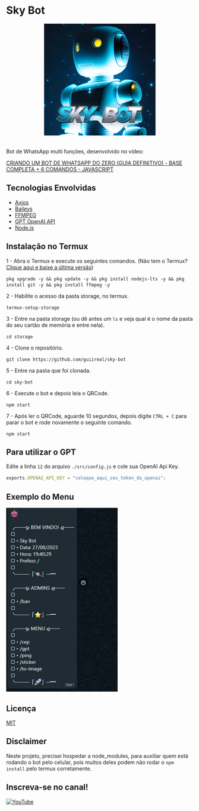 # Sky Bot

<div align="center">
    <img src="./assets/images/skybot.jpeg" width="300">
</div>

<br />

Bot de WhatsApp multi funções, desenvolvido no vídeo:

[CRIANDO UM BOT DE WHATSAPP DO ZERO (GUIA DEFINITIVO) - BASE COMPLETA + 6 COMANDOS - JAVASCRIPT](https://youtu.be/6zr2NYIYIyc)


## Tecnologias Envolvidas

- [Axios](https://axios-http.com/ptbr/docs/intro)
- [Baileys](https://github.com/WhiskeySockets/Baileys)
- [FFMPEG](https://ffmpeg.org/)
- [GPT OpenAI API](https://openai.com/blog/openai-api)
- [Node.js](https://nodejs.org/en)

## Instalação no Termux

1 - Abra o Termux e execute os seguintes comandos. (Não tem o Termux? [Clique aqui e baixe a última versão](https://www.mediafire.com/file/082otphidepx7aq/Termux_0.119.1_aldebaran_dev.apk/file))
```
pkg upgrade -y && pkg update -y && pkg install nodejs-lts -y && pkg install git -y && pkg install ffmpeg -y
```

2 - Habilite o acesso da pasta storage, no termux.
```
termux-setup-storage
```

3 - Entre na pasta storage (ou dê antes um `ls` e veja qual é o nome da pasta do seu cartão de memória e entre nela).
```
cd storage
```

4 - Clone o repositório.
```
git clone https://github.com/guiireal/sky-bot
```

5 - Entre na pasta que foi clonada.
```
cd sky-bot
```

6 - Execute o bot e depois leia o QRCode.
```
npm start
```

7 - Após ler o QRCode, aguarde 10 segundos, depois digite `CTRL + C` para parar o bot e rode novamente o seguinte comando.
```
npm start
```

## Para utilizar o GPT

Edite a linha `12` do arquivo `./src/config.js` e cole sua OpenAI Api Key.

```js
exports.OPENAI_API_KEY = "coloque_aqui_seu_token_da_openai";
```

## Exemplo do Menu

<img src="./assets/images/menu.jpg" width="300">

## Licença

[MIT](https://github.com/guiireal/sky-bot/blob/main/LICENSE)

## Disclaimer

Neste projeto, precisei hospedar a node_modules, para auxiliar quem está rodando o bot pelo celular, pois muitos deles podem não rodar o `npm install` pelo termux corretamente.

## Inscreva-se no canal!

<a href="https://www.youtube.com/@devgui_?sub_confirmation=1"><img src="https://img.shields.io/badge/YouTube-FF0000?style=for-the-badge&logo=youtube&logoColor=white" alt="YouTube"></a>
